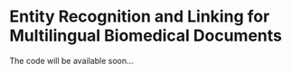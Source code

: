 # Entity Recognition and Linking for Multilingual Biomedical Documents

The code will be available soon...
